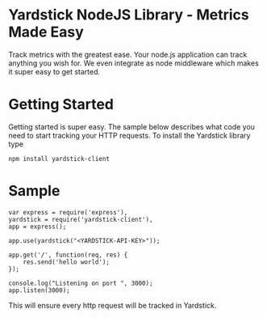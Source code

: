 # Yardstick NodeJS Library - Metrics Made Easy

Track metrics with the greatest ease. Your node.js application can track anything you wish for. We even integrate as node middleware which makes it super easy to get started.

# Getting Started

Getting started is super easy. The sample below describes what code you need to start tracking your HTTP requests. To install the Yardstick library type

    npm install yardstick-client

# Sample

    var express = require('express'),
    yardstick = require('yardstick-client'),
	app = express();

	app.use(yardstick("<YARDSTICK-API-KEY>"));

	app.get('/', function(req, res) {
		res.send('hello world');
	});

	console.log("Listening on port ", 3000);
	app.listen(3000);

This will ensure every http request will be tracked in Yardstick.